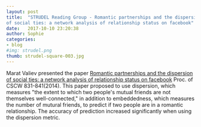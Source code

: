 ```yaml
---
layout: post
title:  "STRUDEL Reading Group - Romantic partnerships and the dispersion
of social ties: a network analysis of relationship status on facebook"
date:   2017-10-10 23:20:38
author: Sophie
categories: 
- blog
#img: strudel.png
thumb: strudel-square-003.jpg
---
```


Marat Valiev presented the paper <a
href="http://delivery.acm.org/10.1145/2540000/2531642/p831-backstrom.pdf?ip=24.238.13.130&id=2531642&acc=OA&key=4D4702B0C3E38B35%2E4D4702B0C3E38B35%2E4D4702B0C3E38B35%2E528920FC4509E774&CFID=993659916&CFTOKEN=60398709&__acm__=1509333674_18432c45ea35e7515bb15ff9492d27f0">Romantic partnerships and the
dispersion of social ties: a network analysis of relationship status on
facebook</a> Proc. of CSCW 831-841(2014). This paper proposed to use
dispersion, which measures "the extent to which two people's mutual
friends are not themselves well-connected," in addition to embeddedness,
which measures the number of mutural friends, to
predict if two people are in a romantic relationship. The accuracy of
prediction increased significantly when using the dispersion metric.
